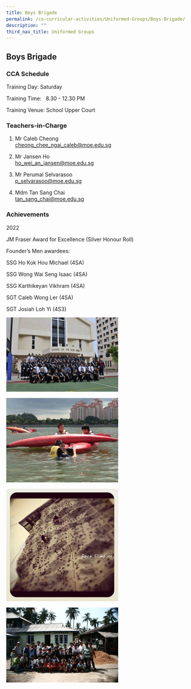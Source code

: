 ```yaml
---
title: Boys Brigade
permalink: /co-curricular-activities/Uniformed-Groups/Boys-Brigade/
description: ""
third_nav_title: Uniformed Groups
---
```

## Boys Brigade 

### CCA Schedule


Training Day: Saturday

Training Time:   8.30 - 12.30 PM

Training Venue: School Upper Court

  

### Teachers-in-Charge

1. Mr Caleb Cheong <br>cheong_chee_ngai_caleb@moe.edu.sg

1. Mr Jansen Ho<br>ho_wei_an_jansen@moe.edu.sg  

2. Mr Perumal Selvarasoo<br> p_selvarasoo@moe.edu.sg

3. Mdm Tan Sang Chai<br>tan_sang_chai@moe.edu.sg
 

 
### Achievements

2022

JM Fraser Award for Excellence (Silver Honour Roll)

  

Founder’s Men awardees: 

SSG Ho Kok Hou Michael (4SA)

SSG Wong Wai Seng Isaac (4SA)

SSG Karthikeyan Vikhram (4SA)

SGT Caleb Wong Ler (4SA)

SGT Josiah Loh Yi (4S3)

![](/images/image002%20(1).jpg)

![](/images/image004%20(1).jpg)

![](/images/image006.jpg)

![](/images/image008.jpg)